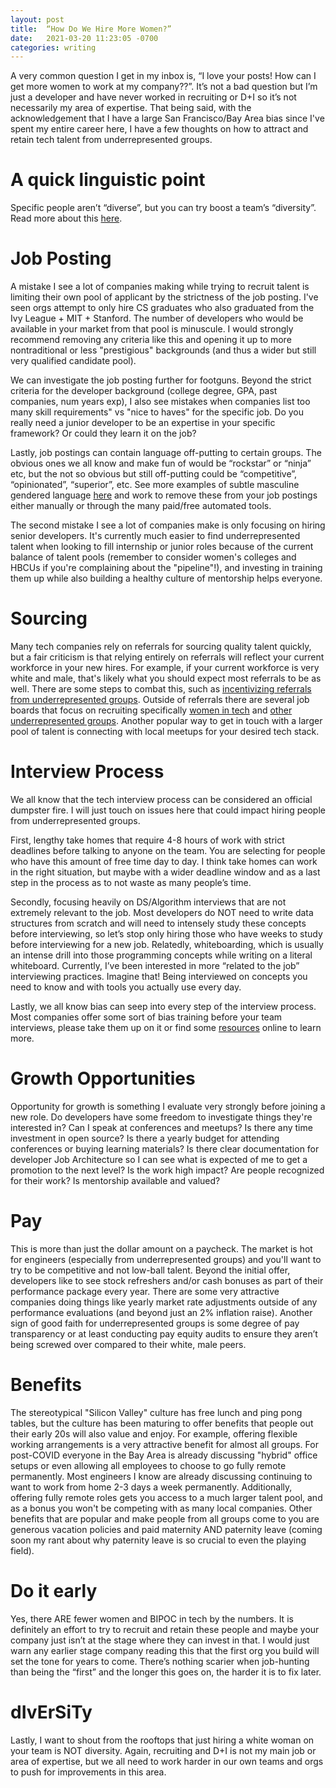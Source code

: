 ```yaml
---
layout: post
title:  “How Do We Hire More Women?”
date:   2021-03-20 11:23:05 -0700
categories: writing
---
```


A very common question I get in my inbox is, “I love your posts! How can I get more women to work at my company??”. It’s not a bad question but I’m just a developer and have never worked in recruiting or D+I so it’s not necessarily my area of expertise. That being said, with the acknowledgement that I have a large San Francisco/Bay Area bias since I've spent my entire career here, I have a few thoughts on how to attract and retain tech talent from underrepresented groups.

# A quick linguistic point
Specific people aren’t “diverse”, but you can try boost a team’s “diversity”. Read more about this [here](https://www.theatlantic.com/entertainment/archive/2016/01/ava-duvernay-oscars-so-white-diversity-academy-awards-language/429225/).

# Job Posting
A mistake I see a lot of companies making while trying to recruit talent is limiting their own pool of applicant by the strictness of the job posting. I've seen orgs attempt to only hire CS graduates who also graduated from the Ivy League + MIT + Stanford. The number of developers who would be available in your market from that pool is minuscule. I would strongly recommend removing any criteria like this and opening it up to more nontraditional or less "prestigious" backgrounds (and thus a wider but still very qualified candidate pool). 

We can investigate the job posting further for footguns. Beyond the strict criteria for the developer background (college degree, GPA, past companies, num years exp), I also see mistakes when companies list too many skill requirements" vs "nice to haves" for the specific job. Do you really need a junior developer to be an expertise in your specific framework? Or could they learn it on the job?

Lastly, job postings can contain language off-putting to certain groups. The obvious ones we all know and make fun of would be “rockstar” or “ninja” etc, but the not so obvious but still off-putting could be “competitive”, “opinionated”, “superior”, etc. See more examples of subtle masculine gendered language [here](http://gender-decoder.katmatfield.com/about#masculine) and work to remove these from your job postings either manually or through the many paid/free automated tools.

The second mistake I see a lot of companies make is only focusing on hiring senior developers. It's currently much easier to find underrepresented talent when looking to fill internship or junior roles because of the current balance of talent pools (remember to consider women's colleges and HBCUs if you're complaining about the "pipeline"!), and investing in training them up while also building a healthy culture of mentorship helps everyone. 

# Sourcing
Many tech companies rely on referrals for sourcing quality talent quickly, but a fair criticism is that relying entirely on referrals will reflect your current workforce in your new hires. For example, if your current workforce is very white and male, that's likely what you should expect most referrals to be as well. There are some steps to combat this, such as [incentivizing referrals from underrepresented groups](https://hbr.org/2018/03/how-to-use-employee-referrals-without-giving-up-workplace-diversity). Outside of referrals there are several job boards that focus on recruiting specifically [women in tech](https://www.forbes.com/sites/laurencebradford/2016/10/26/how-female-only-job-boards-can-promote-diversity-in-tech/?sh=7ae8eefb28dd) and [other underrepresented groups](https://www.diversifytech.co/job-hunt). Another popular way to get in touch with a larger pool of talent is connecting with local meetups for your desired tech stack.

# Interview Process
We all know that the tech interview process can be considered an official dumpster fire. I will just touch on issues here that could impact hiring people from underrepresented groups. 

First, lengthy take homes that require 4-8 hours of work with strict deadlines before talking to anyone on the team. You are selecting for people who have this amount of free time day to day. I think take homes can work in the right situation, but maybe with a wider deadline window and as a last step in the process as to not waste as many people’s time. 

Secondly, focusing heavily on DS/Algorithm interviews that are not extremely relevant to the job. Most developers do NOT need to write data structures from scratch and will need to intensely study these concepts before interviewing, so let’s stop only hiring those who have weeks to study before interviewing for a new job. Relatedly, whiteboarding, which is usually an intense drill into those programming concepts while writing on a literal whiteboard. Currently, I’ve been interested in more “related to the job” interviewing practices. Imagine that! Being interviewed on concepts you need to know and with tools you actually use every day.

Lastly, we all know bias can seep into every step of the interview process. Most companies offer some sort of bias training before your team interviews, please take them up on it or find some [resources](https://wmich.edu/sites/default/files/other/u102/2018/Bias%20Free%20Hiring%20-%20Quick%20Ref%20Guide.pdf) online to learn more.

# Growth Opportunities
Opportunity for growth is something I evaluate very strongly before joining a new role. Do developers have some freedom to investigate things they're interested in? Can I speak at conferences and meetups? Is there any time investment in open source? Is there a yearly budget for attending conferences or buying learning materials? Is there clear documentation for developer Job Architecture so I can see what is expected of me to get a promotion to the next level? Is the work high impact? Are people recognized for their work? Is mentorship available and valued? 

# Pay
This is more than just the dollar amount on a paycheck. The market is hot for engineers (especially from underrepresented groups) and you'll want to try to be competitive and not low-ball talent. Beyond the initial offer, developers like to see stock refreshers and/or cash bonuses as part of their performance package every year. There are some very attractive companies doing things like yearly market rate adjustments outside of any performance evaluations (and beyond just an 2% inflation raise). Another sign of good faith for underrepresented groups is some degree of pay transparency or at least conducting pay equity audits to ensure they aren’t being screwed over compared to their white, male peers.

# Benefits
The stereotypical "Silicon Valley" culture has free lunch and ping pong tables, but the culture has been maturing to offer benefits that people out their early 20s will also value and enjoy. For example, offering flexible working arrangements is a very attractive benefit for almost all groups. For post-COVID everyone in the Bay Area is already discussing "hybrid" office setups or even allowing all employees to choose to go fully remote permanently. Most engineers I know are already discussing continuing to want to work from home 2-3 days a week permanently. Additionally, offering fully remote roles gets you access to a much larger talent pool, and as a bonus you won't be competing with as many local companies. Other benefits that are popular and make people from all groups come to you are generous vacation policies and paid maternity AND paternity leave (coming soon my rant about why paternity leave is so crucial to even the playing field).

# Do it early
Yes, there ARE fewer women and BIPOC in tech by the numbers. It is definitely an effort to try to recruit and retain these people and maybe your company just isn’t at the stage where they can invest in that. I would just warn any earlier stage company reading this that the first org you build will set the tone for years to come. There’s nothing scarier when job-hunting than being the “first” and the longer this goes on, the harder it is to fix later.

# dIvErSiTy
Lastly, I want to shout from the rooftops that just hiring a white woman on your team is NOT diversity. Again, recruiting and D+I is not my main job or area of expertise, but we all need to work harder in our own teams and orgs to push for improvements in this area.
